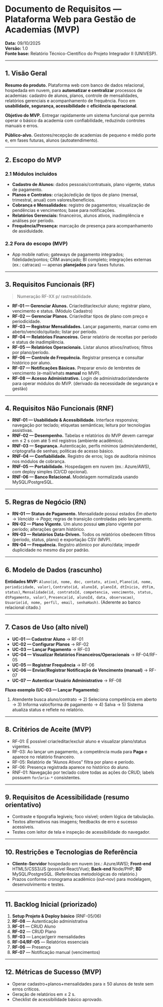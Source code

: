 # Documento de Requisitos — Plataforma Web para Gestão de Academias (MVP)
**Data:** 09/10/2025  
**Versão:** 1.0  
**Fonte base:** Relatório Técnico-Científico do Projeto Integrador II (UNIVESP).  

---

## 1. Visão Geral
**Resumo do produto.** Plataforma web com banco de dados relacional, hospedada em nuvem, para **automatizar e centralizar** processos de academias: cadastro de alunos, planos, controle de mensalidades, relatórios gerenciais e acompanhamento de frequência. Foco em **usabilidade, segurança, acessibilidade** e **eficiência operacional**. 

**Objetivo do MVP.** Entregar rapidamente um sistema funcional que permita operar o básico da academia com confiabilidade, reduzindo controles manuais e erros. 

**Público-alvo.** Gestores/recepção de academias de pequeno e médio porte e, em fases futuras, alunos (autoatendimento). 

---

## 2. Escopo do MVP
### 2.1 Módulos incluídos
- **Cadastro de Alunos:** dados pessoais/contratuais, plano vigente, status de pagamento. 
- **Planos e Contratos:** criação/edição de tipos de plano (mensal, trimestral, anual) com valores/benefícios. 
- **Cobrança e Mensalidades:** registro de pagamentos; visualização de pendências e vencimentos; base para notificações. 
- **Relatórios Gerenciais:** financeiros, alunos ativos, inadimplência e análises por período. 
- **Frequência/Presença:** marcação de presença para acompanhamento de assiduidade. 

### 2.2 Fora do escopo (MVP)
- App mobile nativo; gateways de pagamento integrados; fidelidade/pontos; CRM avançado; BI completo; integrações externas (ex.: catracas) — apenas **planejados** para fases futuras.

---

## 3. Requisitos Funcionais (RF)
> Numeração RF-XX p/ rastreabilidade.

- **RF-01 — Gerenciar Alunos.** Criar/editar/excluir aluno; registrar plano, vencimento e status. (Módulo Cadastro)   
- **RF-02 — Gerenciar Planos.** Criar/editar tipos de plano com preço e periodicidade.   
- **RF-03 — Registrar Mensalidades.** Lançar pagamento, marcar como em aberto/vencido/quitado; listar por período.   
- **RF-04 — Relatórios Financeiros.** Gerar relatório de receitas por período e status de inadimplência.   
- **RF-05 — Relatórios Operacionais.** Listar alunos ativos/inativos; filtros por plano/período.   
- **RF-06 — Controle de Frequência.** Registrar presença e consultar histórico por aluno.   
- **RF-07 — Notificações Básicas.** Preparar envio de lembretes de vencimento (e-mail/whats **manual** no MVP).   
- **RF-08 — Acesso Administrativo.** Login de administrador/atendente para operar módulos do MVP. (derivado da necessidade de segurança e gestão) 

---

## 4. Requisitos Não Funcionais (RNF)
- **RNF-01 — Usabilidade & Acessibilidade.** Interface responsiva; navegação por teclado; etiquetas semânticas; leitura por tecnologias assistivas.   
- **RNF-02 — Desempenho.** Tabelas e relatórios do MVP devem carregar em ≤ 2 s com até 5 mil registros (ambiente acadêmico).  
- **RNF-03 — Segurança.** Autenticação, perfis mínimos (admin/atendente), criptografia de senhas; políticas de acesso básico.  
- **RNF-04 — Confiabilidade.** Registro de erros; logs de auditoria mínimos nos módulos de cobrança.  
- **RNF-05 — Portabilidade.** Hospedagem em nuvem (ex.: Azure/AWS), com deploy simples (CI/CD opcional).   
- **RNF-06 — Banco Relacional.** Modelagem normalizada usando MySQL/PostgreSQL. 

---

## 5. Regras de Negócio (RN)
- **RN-01 — Status de Pagamento.** Mensalidade possui estados *Em aberto* → *Vencida* → *Paga*; regras de transição controladas pelo lançamento.   
- **RN-02 — Plano Vigente.** Um aluno possui **um** plano vigente por período; alterações geram histórico.   
- **RN-03 — Relatórios Data-Driven.** Todos os relatórios obedecem filtros (período, status, plano) e exportação CSV (MVP).   
- **RN-04 — Frequência.** Registro atômico por aluno/data; impedir duplicidade no mesmo dia por padrão.

---

## 6. Modelo de Dados (rascunho)
**Entidades MVP:** `Aluno(id, nome, doc, contato, ativo)`, `Plano(id, nome, periodicidade, valor)`, `Contrato(id, alunoId, planoId, dtInicio, dtFim, status)`, `Mensalidade(id, contratoId, competencia, vencimento, status, dtPagamento, valor)`, `Presenca(id, alunoId, data, observacao)`, `Usuario(id, nome, perfil, email, senhaHash)`. (Aderente ao banco relacional citado.) 

---

## 7. Casos de Uso (alto nível)
- **UC-01 — Cadastrar Aluno** → RF-01  
- **UC-02 — Configurar Planos** → RF-02  
- **UC-03 — Lançar Pagamento** → RF-03  
- **UC-04 — Visualizar Relatórios Financeiros/Operacionais** → RF-04/RF-05  
- **UC-05 — Registrar Frequência** → RF-06  
- **UC-06 — Enviar/Registrar Notificação de Vencimento (manual)** → RF-07  
- **UC-07 — Autenticar Usuário Administrativo** → RF-08

**Fluxo exemplo (UC-03 — Lançar Pagamento):**
1) Atendente busca aluno/contrato → 2) Seleciona competência em aberto → 3) Informa valor/forma de pagamento → 4) Salva → 5) Sistema atualiza status e reflete no relatório.

---

## 8. Critérios de Aceite (MVP)
- RF-01: É possível criar/editar/excluir aluno e visualizar plano/status vigentes.  
- RF-03: Ao lançar um pagamento, a competência muda para **Paga** e aparece no relatório financeiro.  
- RF-05: Relatório de “Alunos Ativos” filtra por plano e período.  
- RF-06: Presença registrada aparece no histórico do aluno.  
- RNF-01: Navegação por teclado cobre todas as ações do CRUD; labels possuem `for`/`aria-*` consistentes. 

---

## 9. Requisitos de Acessibilidade (resumo orientativo)
- Contraste e tipografia legíveis; foco visível; ordem lógica de tabulação.  
- Textos alternativos nas imagens; feedbacks de erro e sucesso acessíveis.  
- Testes com leitor de tela e inspeção de acessibilidade do navegador. 

---

## 10. Restrições e Tecnologias de Referência
- **Cliente-Servidor** hospedado em nuvem (ex.: Azure/AWS); **Front-end** HTML5/CSS3/JS (possível React/Vue); **Back-end** Node/PHP; **BD** MySQL/PostgreSQL. (Referências metodológicas do relatório.) 
- Prazos conforme cronograma acadêmico (out–nov) para modelagem, desenvolvimento e testes. 

---

## 11. Backlog Inicial (priorizado)
1. **Setup Projeto & Deploy básico** (RNF-05/06)  
2. **RF-08** — Autenticação administrativa  
3. **RF-01** — CRUD Aluno  
4. **RF-02** — CRUD Plano  
5. **RF-03** — Lançar/gerir mensalidades  
6. **RF-04/RF-05** — Relatórios essenciais  
7. **RF-06** — Presença  
8. **RF-07** — Notificação manual (vencimentos)

---

## 12. Métricas de Sucesso (MVP)
- Operar cadastro+planos+mensalidades para ≥ 50 alunos de teste sem erros críticos.  
- Geração de relatórios em ≤ 2 s.  
- Checklist de acessibilidade básico aprovado. 


